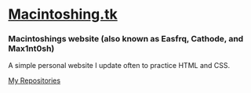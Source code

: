 # [Macintoshing.tk](https://macintoshing.tk/)
### Macintoshings website (also known as Easfrq, Cathode, and Max1nt0sh)
A simple personal website I update often to practice HTML and CSS.

[My Repositories](https://Macintoshing.tk/repositories.html)
